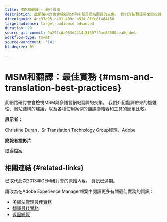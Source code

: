 ```yaml
---
title: MSM和翻譯 — 最佳實務
description: 此網路研討會會檢視MSM與多語言網站翻譯的交集。 我們介紹翻譯帶來的複雜性、網站結構的建議，以及各種使用案例的翻譯聯結器和工具的簡單比較。
discoiquuid: 4dc97a95-c401-499c-b5f6-8ffc6f464468
targetaudience: target-audience advanced
duration: 29
source-git-commit: 9a297cda953d4414131657f9ac84580aea0eabeb
workflow-type: tm+mt
source-wordcount: '141'
ht-degree: 0%

---
```


# MSM和翻譯：最佳實務 {#msm-and-translation-best-practices}

此網路研討會會檢視MSM與多語言網站翻譯的交集。 我們介紹翻譯帶來的複雜性、網站結構的建議，以及各種使用案例的翻譯聯結器和工具的簡單比較。

**展示者：**

Christine Duran，Sr Translation Technology Group經理，Adobe

**簡報者投影片**

[取得檔案](assets/20130731-adobe-msm-and-translation-best-practices.pdf)

## 相關連結 {#related-links}

已取代此次2013年GEM研討會的原始內容。 資訊已過期。

請改為在Adobe Experience Manager檔案中閱讀更多有關最佳實務的資訊：

* [多網站管理最佳實務](https://docs.adobe.com/docs/en/aem/6-1/administer/sites/msm/msm-bp.html)
* [翻譯最佳實務](https://docs.adobe.com/docs/en/aem/6-1/administer/sites/translation/tc-bp.html)
* [返回總覽](https://helpx.adobe.com/tw/experience-manager/kt/eseminars/gems/aem-index.html)
